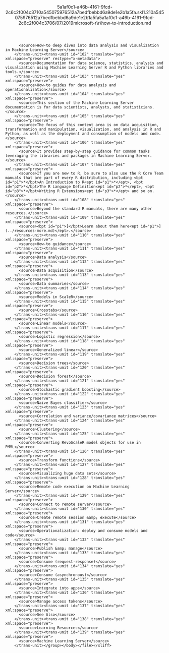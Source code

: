 <?xml version="1.0"?><xliff version="1.2" xmlns="urn:oasis:names:tc:xliff:document:1.2" xmlns:xsi="http://www.w3.org/2001/XMLSchema-instance" xsi:schemaLocation="urn:oasis:names:tc:xliff:document:1.2 xliff-core-1.2-transitional.xsd"><file datatype="xml" original="how-to-introduction.md" source-language="en-US" target-language="en-US"><header><tool tool-id="mdxliff" tool-name="mdxliff" tool-version="1.0-4e81c41" tool-company="Microsoft" /><xliffext:skl_file_name xmlns:xliffext="urn:microsoft:content:schema:xliffextensions">5a1af0c1-a46b-4161-9fcd-2c6c2f004c3710a545075976512a7bedfbebbd6a9de1e2b1a5fa.skl</xliffext:skl_file_name><xliffext:version xmlns:xliffext="urn:microsoft:content:schema:xliffextensions">1.2</xliffext:version><xliffext:ms.openlocfilehash xmlns:xliffext="urn:microsoft:content:schema:xliffextensions">10a545075976512a7bedfbebbd6a9de1e2b1a5fa</xliffext:ms.openlocfilehash><xliffext:ms.sourcegitcommit xmlns:xliffext="urn:microsoft:content:schema:xliffextensions">5a1af0c1-a46b-4161-9fcd-2c6c2f004c37</xliffext:ms.sourcegitcommit><xliffext:ms.lasthandoff xmlns:xliffext="urn:microsoft:content:schema:xliffextensions">06/07/2019</xliffext:ms.lasthandoff><xliffext:ms.openlocfilepath xmlns:xliffext="urn:microsoft:content:schema:xliffextensions">microsoft-r\r\how-to-introduction.md</xliffext:ms.openlocfilepath></header><body><group id="content" extype="content"><trans-unit id="101" translate="yes" xml:space="preserve" restype="x-metadata">
          <source>How-to deep dives into data analysis and visualization in Machine Learning Server</source>
        </trans-unit><trans-unit id="102" translate="yes" xml:space="preserve" restype="x-metadata">
          <source>Documentation for data science, statistics, analysis and visualization using Machine Learning Server R and Python libraries and tools.</source>
        </trans-unit><trans-unit id="103" translate="yes" xml:space="preserve">
          <source>How-to guides for data analysis and operationalization</source>
        </trans-unit><trans-unit id="104" translate="yes" xml:space="preserve">
          <source>This section of the Machine Learning Server documentation is for data scientists, analysts, and statisticians.</source>
        </trans-unit><trans-unit id="105" translate="yes" xml:space="preserve">
          <source>The focus of this content area is on data acquisition, transformation and manipulation, visualization, and analysis in R and Python, as well as the deployment and consumption of models and code.</source>
        </trans-unit><trans-unit id="106" translate="yes" xml:space="preserve">
          <source>It provides step-by-step guidance for common tasks leveraging the libraries and packages in Machine Learning Server.</source>
        </trans-unit><trans-unit id="107" translate="yes" xml:space="preserve">
          <source>If you are new to R, be sure to also use the R Core Team manuals that are part of every R distribution, including <bpt id="p1">*</bpt>An Introduction to R<ept id="p1">*</ept>, <bpt id="p2">*</bpt>The R Language Definition<ept id="p2">*</ept>, <bpt id="p3">*</bpt>Writing R Extensions<ept id="p3">*</ept> and so on.</source>
        </trans-unit><trans-unit id="108" translate="yes" xml:space="preserve">
          <source>Beyond the standard R manuals, there are many other resources.</source>
        </trans-unit><trans-unit id="109" translate="yes" xml:space="preserve">
          <source><bpt id="p1">[</bpt>Learn about them here<ept id="p1">](../resources-more.md)</ept>.</source>
        </trans-unit><trans-unit id="110" translate="yes" xml:space="preserve">
          <source>How-to guidance</source>
        </trans-unit><trans-unit id="111" translate="yes" xml:space="preserve">
          <source>Data analysis</source>
        </trans-unit><trans-unit id="112" translate="yes" xml:space="preserve">
          <source>Data acquisition</source>
        </trans-unit><trans-unit id="113" translate="yes" xml:space="preserve">
          <source>Data summaries</source>
        </trans-unit><trans-unit id="114" translate="yes" xml:space="preserve">
          <source>Models in ScaleR</source>
        </trans-unit><trans-unit id="115" translate="yes" xml:space="preserve">
          <source>Crosstabs</source>
        </trans-unit><trans-unit id="116" translate="yes" xml:space="preserve">
          <source>Linear models</source>
        </trans-unit><trans-unit id="117" translate="yes" xml:space="preserve">
          <source>Logistic regression</source>
        </trans-unit><trans-unit id="118" translate="yes" xml:space="preserve">
          <source>Generalized linear</source>
        </trans-unit><trans-unit id="119" translate="yes" xml:space="preserve">
          <source>Decision trees</source>
        </trans-unit><trans-unit id="120" translate="yes" xml:space="preserve">
          <source>Decision forest</source>
        </trans-unit><trans-unit id="121" translate="yes" xml:space="preserve">
          <source>Stochastic gradient boosting</source>
        </trans-unit><trans-unit id="122" translate="yes" xml:space="preserve">
          <source>Naïve Bayes classifier</source>
        </trans-unit><trans-unit id="123" translate="yes" xml:space="preserve">
          <source>Correlation and variance/covariance matrices</source>
        </trans-unit><trans-unit id="124" translate="yes" xml:space="preserve">
          <source>Clustering</source>
        </trans-unit><trans-unit id="125" translate="yes" xml:space="preserve">
          <source>Converting RevoScaleR model objects for use in PMML</source>
        </trans-unit><trans-unit id="126" translate="yes" xml:space="preserve">
          <source>Transform functions</source>
        </trans-unit><trans-unit id="127" translate="yes" xml:space="preserve">
          <source>Visualizing huge data sets</source>
        </trans-unit><trans-unit id="128" translate="yes" xml:space="preserve">
          <source>Remote code execution on Machine Learning Server</source>
        </trans-unit><trans-unit id="129" translate="yes" xml:space="preserve">
          <source>Connect to remote server</source>
        </trans-unit><trans-unit id="130" translate="yes" xml:space="preserve">
          <source>Create remote session &amp; execute</source>
        </trans-unit><trans-unit id="131" translate="yes" xml:space="preserve">
          <source>Operationalization: deploy and consume models and code</source>
        </trans-unit><trans-unit id="132" translate="yes" xml:space="preserve">
          <source>Publish &amp; manage</source>
        </trans-unit><trans-unit id="133" translate="yes" xml:space="preserve">
          <source>Consume (request-response)</source>
        </trans-unit><trans-unit id="134" translate="yes" xml:space="preserve">
          <source>Consume (asynchronous)</source>
        </trans-unit><trans-unit id="135" translate="yes" xml:space="preserve">
          <source>Integrate into apps</source>
        </trans-unit><trans-unit id="136" translate="yes" xml:space="preserve">
          <source>Manage access tokens</source>
        </trans-unit><trans-unit id="137" translate="yes" xml:space="preserve">
          <source>See Also</source>
        </trans-unit><trans-unit id="138" translate="yes" xml:space="preserve">
          <source>Learning Resources</source>
        </trans-unit><trans-unit id="139" translate="yes" xml:space="preserve">
          <source>Machine Learning Server</source>
        </trans-unit></group></body></file></xliff>